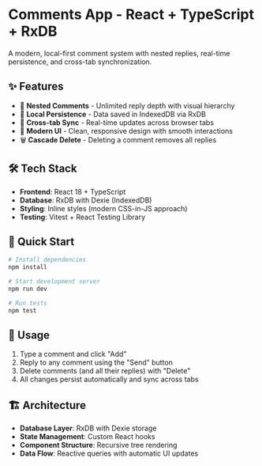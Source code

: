 # Comments App - React + TypeScript + RxDB

A modern, local-first comment system with nested replies, real-time persistence, and cross-tab synchronization.

## ✨ Features
- 💬 **Nested Comments** - Unlimited reply depth with visual hierarchy
- 💾 **Local Persistence** - Data saved in IndexedDB via RxDB
- 🔄 **Cross-tab Sync** - Real-time updates across browser tabs
- 🎨 **Modern UI** - Clean, responsive design with smooth interactions
- 🗑️ **Cascade Delete** - Deleting a comment removes all replies

## 🛠️ Tech Stack
- **Frontend**: React 18 + TypeScript
- **Database**: RxDB with Dexie (IndexedDB)
- **Styling**: Inline styles (modern CSS-in-JS approach)
- **Testing**: Vitest + React Testing Library

## 🚀 Quick Start

```bash
# Install dependencies
npm install

# Start development server
npm run dev

# Run tests
npm test
```

## 📱 Usage
1. Type a comment and click "Add"
2. Reply to any comment using the "Send" button
3. Delete comments (and all their replies) with "Delete"
4. All changes persist automatically and sync across tabs

## 🏗️ Architecture
- **Database Layer**: RxDB with Dexie storage
- **State Management**: Custom React hooks
- **Component Structure**: Recursive tree rendering
- **Data Flow**: Reactive queries with automatic UI updates
